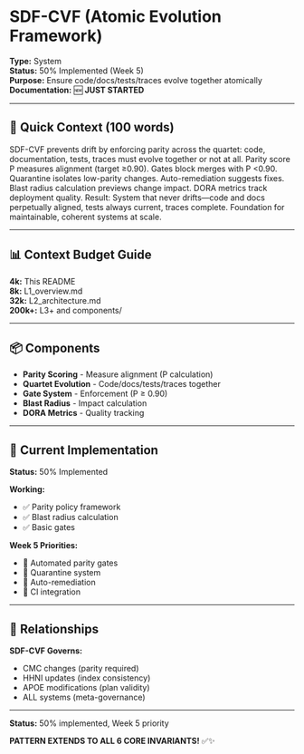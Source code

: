 # SDF-CVF (Atomic Evolution Framework)

**Type:** System  
**Status:** 50% Implemented (Week 5)  
**Purpose:** Ensure code/docs/tests/traces evolve together atomically  
**Documentation:** 🆕 **JUST STARTED**

---

## 🎯 **Quick Context (100 words)**

SDF-CVF prevents drift by enforcing parity across the quartet: code, documentation, tests, traces must evolve together or not at all. Parity score P measures alignment (target ≥0.90). Gates block merges with P <0.90. Quarantine isolates low-parity changes. Auto-remediation suggests fixes. Blast radius calculation previews change impact. DORA metrics track deployment quality. Result: System that never drifts—code and docs perpetually aligned, tests always current, traces complete. Foundation for maintainable, coherent systems at scale.

---

## 📊 **Context Budget Guide**

**4k:** This README  
**8k:** L1_overview.md  
**32k:** L2_architecture.md  
**200k+:** L3+ and components/

---

## 📦 **Components**

- **Parity Scoring** - Measure alignment (P calculation)
- **Quartet Evolution** - Code/docs/tests/traces together
- **Gate System** - Enforcement (P ≥ 0.90)
- **Blast Radius** - Impact calculation
- **DORA Metrics** - Quality tracking

---

## 🔧 **Current Implementation**

**Status:** 50% Implemented

**Working:**
- ✅ Parity policy framework
- ✅ Blast radius calculation
- ✅ Basic gates

**Week 5 Priorities:**
- 🔄 Automated parity gates
- 🔄 Quarantine system
- 🔄 Auto-remediation
- 🔄 CI integration

---

## 🔗 **Relationships**

**SDF-CVF Governs:**
- CMC changes (parity required)
- HHNI updates (index consistency)
- APOE modifications (plan validity)
- ALL systems (meta-governance)

---

**Status:** 50% implemented, Week 5 priority

**PATTERN EXTENDS TO ALL 6 CORE INVARIANTS!** ✅✨

